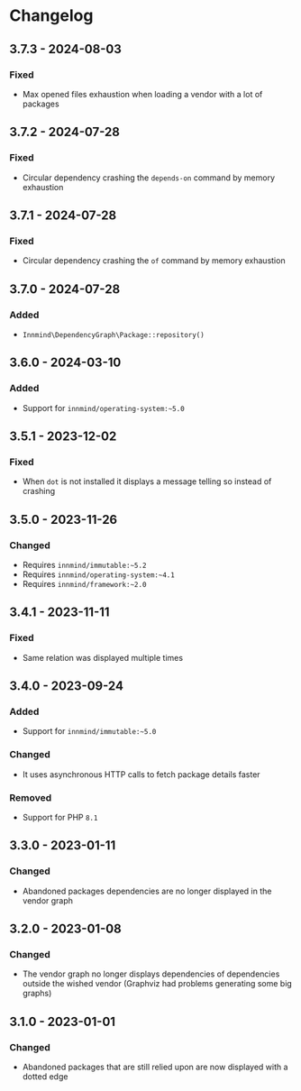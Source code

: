# Changelog

## 3.7.3 - 2024-08-03

### Fixed

- Max opened files exhaustion when loading a vendor with a lot of packages

## 3.7.2 - 2024-07-28

### Fixed

- Circular dependency crashing the `depends-on` command by memory exhaustion

## 3.7.1 - 2024-07-28

### Fixed

- Circular dependency crashing the `of` command by memory exhaustion

## 3.7.0 - 2024-07-28

### Added

- `Innmind\DependencyGraph\Package::repository()`

## 3.6.0 - 2024-03-10

### Added

- Support for `innmind/operating-system:~5.0`

## 3.5.1 - 2023-12-02

### Fixed

- When `dot` is not installed it displays a message telling so instead of crashing

## 3.5.0 - 2023-11-26

### Changed

- Requires `innmind/immutable:~5.2`
- Requires `innmind/operating-system:~4.1`
- Requires `innmind/framework:~2.0`

## 3.4.1 - 2023-11-11

### Fixed

- Same relation was displayed multiple times

## 3.4.0 - 2023-09-24

### Added

- Support for `innmind/immutable:~5.0`

### Changed

- It uses asynchronous HTTP calls to fetch package details faster

### Removed

- Support for PHP `8.1`

## 3.3.0 - 2023-01-11

### Changed

- Abandoned packages dependencies are no longer displayed in the vendor graph

## 3.2.0 - 2023-01-08

### Changed

- The vendor graph no longer displays dependencies of dependencies outside the wished vendor (Graphviz had problems generating some big graphs)

## 3.1.0 - 2023-01-01

### Changed

- Abandoned packages that are still relied upon are now displayed with a dotted edge
